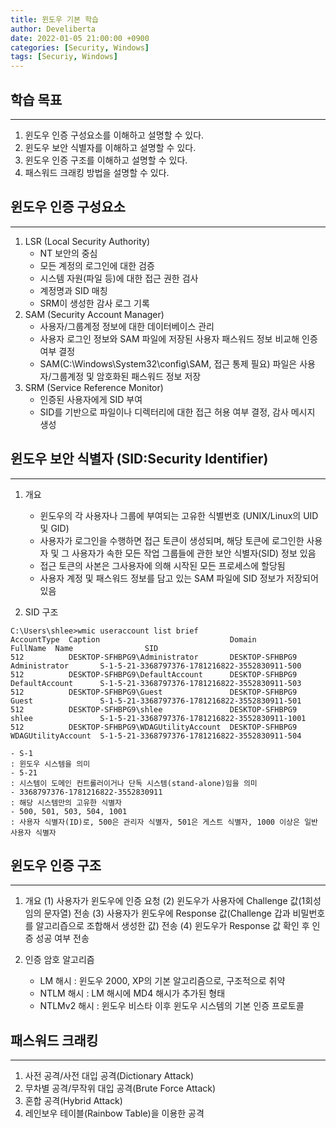 ```yaml
---
title: 윈도우 기본 학습
author: Develiberta
date: 2022-01-05 21:00:00 +0900
categories: [Security, Windows]
tags: [Securiy, Windows]
---
```



## 학습 목표
---
1. 윈도우 인증 구성요소를 이해하고 설명할 수 있다.
2. 윈도우 보안 식별자를 이해하고 설명할 수 있다.
3. 윈도우 인증 구조를 이해하고 설명할 수 있다.
4. 패스워드 크래킹 방법을 설명할 수 있다.

## 윈도우 인증 구성요소
---
1. LSR (Local Security Authority)
	- NT 보안의 중심
	- 모든 계정의 로그인에 대한 검증
	- 시스템 자원(파일 등)에 대한 접근 권한 검사
	- 계정명과 SID 매칭
	- SRM이 생성한 감사 로그 기록
2. SAM (Security Account Manager)
	- 사용자/그룹계정 정보에 대한 데이터베이스 관리
	- 사용자 로그인 정보와 SAM 파일에 저장된 사용자 패스워드 정보 비교해 인증 여부 결정
	- SAM(C:\Windows\System32\config\SAM, 접근 통제 필요) 파일은 사용자/그룹계정 및 암호화된 패스워드 정보 저장
3. SRM (Service Reference Monitor)
	- 인증된 사용자에게 SID 부여
	- SID를 기반으로 파일이나 디렉터리에 대한 접근 허용 여부 결정, 감사 메시지 생성

## 윈도우 보안 식별자 (SID:Security Identifier)
---
1. 개요
	- 윈도우의 각 사용자나 그룹에 부여되는 고유한 식별번호 (UNIX/Linux의 UID 및 GID)
	- 사용자가 로그인을 수행하면 접근 토큰이 생성되며, 해당 토큰에 로그인한 사용자 및 그 사용자가 속한 모든 작업 그룹들에 관한 보안 식별자(SID) 정보 있음
	- 접근 토큰의 사본은 그사용자에 의해 시작된 모든 프로세스에 할당됨
	- 사용자 계정 및 패스워드 정보를 담고 있는 SAM 파일에 SID 정보가 저장되어 있음

2. SID 구조
```console
C:\Users\shlee>wmic useraccount list brief
AccountType  Caption                             Domain           FullName  Name                SID                     
512          DESKTOP-SFHBPG9\Administrator       DESKTOP-SFHBPG9            Administrator       S-1-5-21-3368797376-1781216822-3552830911-500
512          DESKTOP-SFHBPG9\DefaultAccount      DESKTOP-SFHBPG9            DefaultAccount      S-1-5-21-3368797376-1781216822-3552830911-503
512          DESKTOP-SFHBPG9\Guest               DESKTOP-SFHBPG9            Guest               S-1-5-21-3368797376-1781216822-3552830911-501
512          DESKTOP-SFHBPG9\shlee               DESKTOP-SFHBPG9            shlee               S-1-5-21-3368797376-1781216822-3552830911-1001
512          DESKTOP-SFHBPG9\WDAGUtilityAccount  DESKTOP-SFHBPG9            WDAGUtilityAccount  S-1-5-21-3368797376-1781216822-3552830911-504
```
	- S-1
	: 윈도우 시스템을 의미
	- 5-21
	: 시스템이 도메인 컨트롤러이거나 단독 시스템(stand-alone)임을 의미
	- 3368797376-1781216822-3552830911
	: 해당 시스템만의 고유한 식별자
	- 500, 501, 503, 504, 1001
	: 사용자 식별자(ID)로, 500은 관리자 식별자, 501은 게스트 식별자, 1000 이상은 일반 사용자 식별자

## 윈도우 인증 구조
---
1. 개요
	(1) 사용자가 윈도우에 인증 요청
	(2) 윈도우가 사용자에 Challenge 값(1회성 임의 문자열) 전송
	(3) 사용자가 윈도우에 Response 값(Challenge 갑과 비밀번호를 알고리즙으로 조합해서 생성한 값) 전송
	(4) 윈도우가 Response 값 확인 후 인증 성공 여부 전송
	
2. 인증 암호 알고리즘
	- LM 해시
	: 윈도우 2000, XP의 기본 알고리즘으로, 구조적으로 취약
	- NTLM 해시
	: LM 해시에 MD4 해시가 추가된 형태
	- NTLMv2 해시
	: 윈도우 비스타 이후 윈도우 시스템의 기본 인증 프로토콜
	
## 패스워드 크래킹
---
1. 사전 공격/사전 대입 공격(Dictionary Attack)
2. 무차별 공격/무작위 대입 공격(Brute Force Attack)
3. 혼합 공격(Hybrid Attack)
4. 레인보우 테이블(Rainbow Table)을 이용한 공격